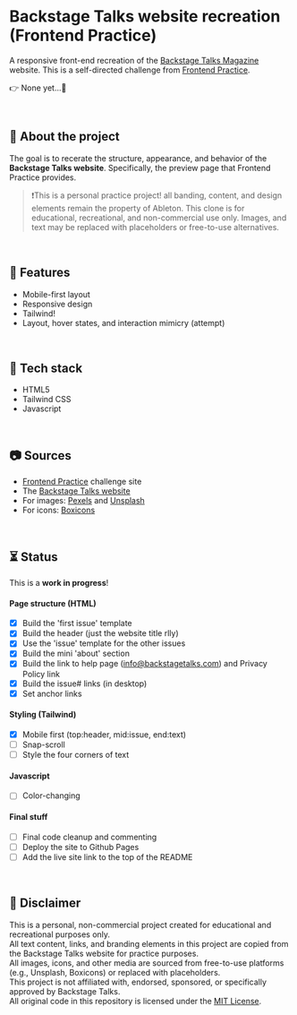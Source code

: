 # Backstage Talks website recreation (Frontend Practice)

A responsive front-end recreation of the [Backstage Talks Magazine](https://backstagetalks.com/) website. This is a self-directed challenge from [Frontend Practice](https://www.frontendpractice.com/projects/backstage-talks).

👉 None yet...🍕

<br>

## 📌 About the project

The goal is to recerate the structure, appearance, and behavior of the **Backstage Talks website**. Specifically, the preview page that Frontend Practice provides.

> ❗This is a personal practice project! all banding, content, and design elements remain the property of Ableton. This clone is for educational, recreational, and non-commercial use only.
> Images, and text may be replaced with placeholders or free-to-use alternatives.

<br>

## 🍮 Features

- Mobile-first layout
- Responsive design
- Tailwind!
- Layout, hover states, and interaction mimicry (attempt)

<br>

## 🔧 Tech stack

- HTML5
- Tailwind CSS
- Javascript

<br>

## 📷 Sources

- [Frontend Practice](https://www.frontendpractice.com/projects/backstage-talks) challenge site
- The [Backstage Talks website](https://backstagetalks.com/)
- For images: [Pexels](https://www.pexels.com/) and [Unsplash](https://unsplash.com/)
- For icons: [Boxicons](https://boxicons.com/)

<br>

## ⏳ Status

This is a **work in progress**!

#### Page structure (HTML)
- [x] Build the 'first issue' template
- [x] Build the header (just the website title rlly)
- [x] Use the 'issue' template for the other issues
- [x] Build the mini 'about' section
- [x] Build the link to help page (info@backstagetalks.com) and Privacy Policy link
- [x] Build the issue# links (in desktop)
- [x] Set anchor links

#### Styling (Tailwind)
- [x] Mobile first (top:header, mid:issue, end:text)
- [ ] Snap-scroll
- [ ] Style the four corners of text

#### Javascript
- [ ] Color-changing

#### Final stuff
- [ ] Final code cleanup and commenting
- [ ] Deploy the site to Github Pages
- [ ] Add the live site link to the top of the README

<br>

## 📝 Disclaimer

This is a personal, non-commercial project created for educational and recreational purposes only.  
All text content, links, and branding elements in this project are copied from the Backstage Talks website for practice purposes.  
All images, icons, and other media are sourced from free-to-use platforms (e.g., Unsplash, Boxicons) or replaced with placeholders.  
This project is not affiliated with, endorsed, sponsored, or specifically approved by Backstage Talks.  
All original code in this repository is licensed under the [MIT License](LICENSE).
